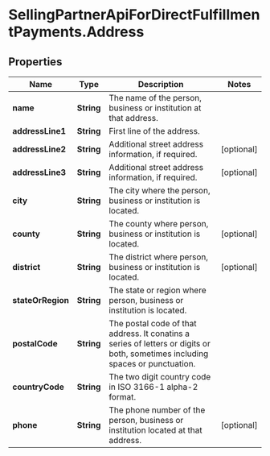 # SellingPartnerApiForDirectFulfillmentPayments.Address

## Properties

Name | Type | Description | Notes
------------ | ------------- | ------------- | -------------
**name** | **String** | The name of the person, business or institution at that address. | 
**addressLine1** | **String** | First line of the address. | 
**addressLine2** | **String** | Additional street address information, if required. | [optional] 
**addressLine3** | **String** | Additional street address information, if required. | [optional] 
**city** | **String** | The city where the person, business or institution is located. | 
**county** | **String** | The county where person, business or institution is located. | [optional] 
**district** | **String** | The district where person, business or institution is located. | [optional] 
**stateOrRegion** | **String** | The state or region where person, business or institution is located. | 
**postalCode** | **String** | The postal code of that address. It conatins a series of letters or digits or both, sometimes including spaces or punctuation. | 
**countryCode** | **String** | The two digit country code in ISO 3166-1 alpha-2 format. | 
**phone** | **String** | The phone number of the person, business or institution located at that address. | [optional] 


